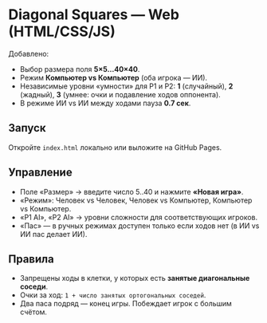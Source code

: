 # Diagonal Squares — Web (HTML/CSS/JS)

Добавлено:
- Выбор размера поля **5×5…40×40**.
- Режим **Компьютер vs Компьютер** (оба игрока — ИИ).
- Независимые уровни «умности» для P1 и P2: **1** (случайный), **2** (жадный), **3** (умнее: очки и подавление ходов оппонента).
- В режиме ИИ vs ИИ между ходами пауза **0.7 сек**.

## Запуск
Откройте `index.html` локально или выложите на GitHub Pages.

## Управление
- Поле «Размер» → введите число 5..40 и нажмите **«Новая игра»**.
- «Режим»: Человек vs Человек, Человек vs Компьютер, Компьютер vs Компьютер.
- «P1 AI», «P2 AI» → уровни сложности для соответствующих игроков.
- «Пас» — в ручных режимах доступен только если ходов нет (в ИИ vs ИИ пас делает ИИ).

## Правила
- Запрещены ходы в клетки, у которых есть **занятые диагональные соседи**.
- Очки за ход: `1 + число занятых ортогональных соседей`.
- Два паса подряд — конец игры. Побеждает игрок с большим счётом.
